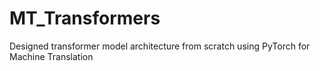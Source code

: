 # MT_Transformers
Designed transformer model architecture from scratch using PyTorch for Machine Translation
